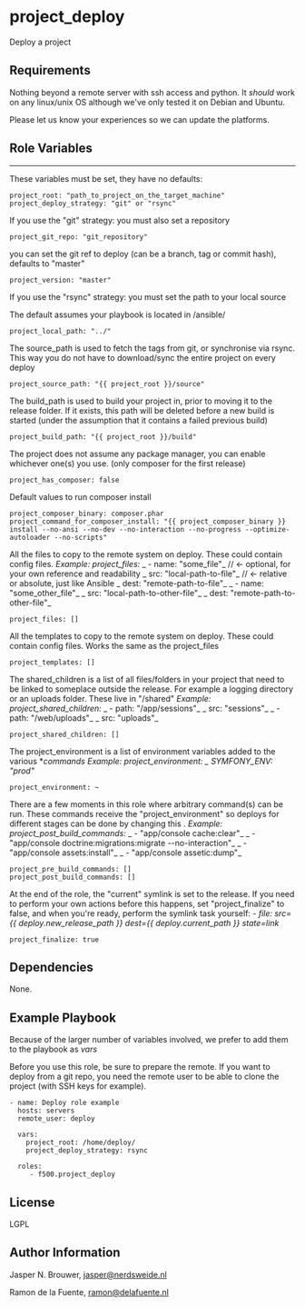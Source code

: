 project_deploy
========

Deploy a project

Requirements
------------

Nothing beyond a remote server with ssh access and python. It *should* work on any
linux/unix OS although we've only tested it on Debian and Ubuntu.

Please let us know your experiences so we can update the platforms.

Role Variables
--------------
---

These variables must be set, they have no defaults:

    project_root: "path_to_project_on_the_target_machine"
    project_deploy_strategy: "git" or "rsync"

If you use the "git" strategy:
you must also set a repository

    project_git_repo: "git_repository"

you can set the git ref to deploy (can be a branch, tag or commit hash), defaults to "master"

    project_version: "master"

If you use the "rsync" strategy:
you must set the path to your local source

The default assumes your playbook is located in /ansible/

    project_local_path: "../"

The source_path is used to fetch the tags from git, or synchronise via rsync. This way
you do not have to download/sync the entire project on every deploy

    project_source_path: "{{ project_root }}/source"

The build_path is used to build your project in, prior to moving it to the release folder.
If it exists, this path will be deleted before a new build is started
(under the assumption that it contains a failed previous build)

    project_build_path: "{{ project_root }}/build"

The project does not assume any package manager, you can enable whichever one(s) you use.
(only composer for the first release)

    project_has_composer: false

Default values to run composer install

    project_composer_binary: composer.phar
    project_command_for_composer_install: "{{ project_composer_binary }} install --no-ansi --no-dev --no-interaction --no-progress --optimize-autoloader --no-scripts"

All the files to copy to the remote system on deploy. These could contain config files.
_Example:_
_project_files:_
_  - name: "some_file"_           // <- optional, for your own reference and readability
_    src: "local-path-to-file"_   // <- relative or absolute, just like Ansible
_    dest: "remote-path-to-file"_
_  - name: "some_other_file"_
_    src: "local-path-to-other-file"_
_    dest: "remote-path-to-other-file"_

    project_files: []

All the templates to copy to the remote system on deploy. These could contain config files.
Works the same as the project_files

    project_templates: []

The shared_children is a list of all files/folders in your project that need to be linked to someplace outside
the release. For example a logging directory or an uploads folder. These live in "/shared"
_Example:_
_project_shared_children:_
_  - path: "/app/sessions"_
_    src: "sessions"_
_  - path: "/web/uploads"_
_    src: "uploads"_

    project_shared_children: []

The project_environment is a list of environment variables added to the various *_commands
_Example:_
_project_environment:_
_  SYMFONY_ENV: "prod"_

    project_environment: ~

There are a few moments in this role where arbitrary command(s) can be run. These commands receive
the "project_environment" so deploys for different stages can be done by changing this .
_Example:_
_project_post_build_commands:_
_  - "app/console cache:clear"_
_  - "app/console doctrine:migrations:migrate --no-interaction"_
_  - "app/console assets:install"_
_  - "app/console assetic:dump"_

    project_pre_build_commands: []
    project_post_build_commands: []

At the end of the role, the "current" symlink is set to the release. If you need to perform
your own actions before this happens, set "project_finalize" to false, and when you're ready,
perform the symlink task yourself:
_- file: src={{ deploy.new_release_path }} dest={{ deploy.current_path }} state=link_

    project_finalize: true

Dependencies
------------

None.

Example Playbook
-------------------------

Because of the larger number of variables involved, we prefer to add them to the playbook as _vars_

Before you use this role, be sure to prepare the remote. If you want to deploy from a git repo, you need
the remote user to be able to clone the project (with SSH keys for example).

    - name: Deploy role example
      hosts: servers
      remote_user: deploy

      vars:
        project_root: /home/deploy/
        project_deploy_strategy: rsync

      roles:
         - f500.project_deploy

License
-------

LGPL

Author Information
------------------

Jasper N. Brouwer, jasper@nerdsweide.nl

Ramon de la Fuente, ramon@delafuente.nl
